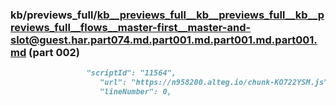 ### kb/previews_full/kb__previews_full__kb__previews_full__kb__previews_full__flows__master-first__master-and-slot@guest.har.part074.md.part001.md.part001.md.part001.md (part 002)

```md
                 "scriptId": "11564",
                    "url": "https://n958200.alteg.io/chunk-KO722YSM.js",
                    "lineNumber": 0,
         
```

```
